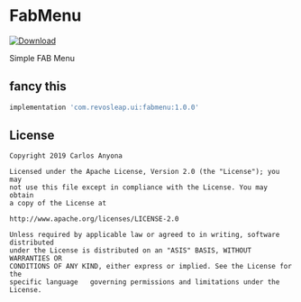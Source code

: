 # FabMenu
[ ![Download](https://api.bintray.com/packages/carloscj6/UI/FabMenu/images/download.svg) ](https://bintray.com/carloscj6/UI/FabMenu/_latestVersion)

Simple FAB Menu

## fancy this 
```gradle 
implementation 'com.revosleap.ui:fabmenu:1.0.0'
```

License
-------
    Copyright 2019 Carlos Anyona
  
    Licensed under the Apache License, Version 2.0 (the "License"); you may
    not use this file except in compliance with the License. You may obtain 
    a copy of the License at 
    
    http://www.apache.org/licenses/LICENSE-2.0 
    
    Unless required by applicable law or agreed to in writing, software distributed 
    under the License is distributed on an "ASIS" BASIS, WITHOUT WARRANTIES OR
    CONDITIONS OF ANY KIND, either express or implied. See the License for the
    specific language   governing permissions and limitations under the License.
